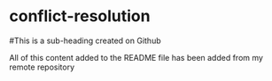 # conflict-resolution

#This is a sub-heading created on Github

All of this content added to the README file has been added from my remote repository
